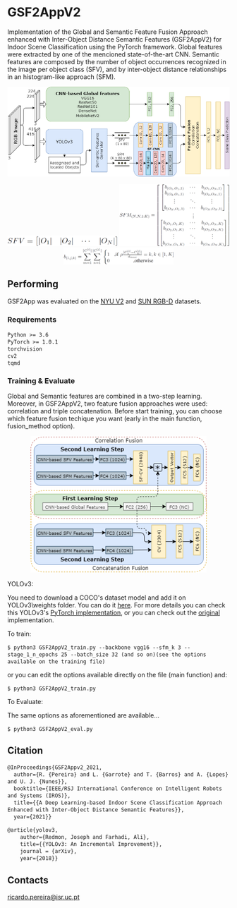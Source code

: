 # GSF2AppV2
Implementation of the Global and Semantic Feature Fusion Approach enhanced with Inter-Object Distance Semantic Features (GSF2AppV2) for Indoor Scene Classification using the PyTorch framework.
Global features were extracted by one of the mencioned state-of-the-art CNN. Semantic features are composed by the number of object occurrences recognized in the image per object class (SFV), and by inter-object distance relationships in an histogram-like approach (SFM).

<p align="center"><img src="assets/GSF2AppV2.png" width="720"\></p>

<p align="center"><img src="assets/SFV.png" width="250"/> <img src="assets/SFM.png" width="250"/> <img src="assets/b.png" width="250"/> 

## Performing
GSF2App was evaluated on the [NYU V2](https://cs.nyu.edu/~silberman/datasets/nyu_depth_v2.html) and [SUN RGB-D](https://rgbd.cs.princeton.edu) datasets.

  
### Requirements

    Python >= 3.6
    PyTorch >= 1.0.1
    torchvision
    cv2
    tqmd
    
### Training & Evaluate
Global and Semantic features are combined in a two-step learning. Moreover, in GSF2AppV2, two feature fusion approaches were used: correlation and triple concatenation.
Before start training, you can choose which feature fusion techique you want (early in the main function, fusion_method option).

<p align="center"><img src="assets/GSF2AppV2_training.png" width="400"\></p>


YOLOv3:

  You need to download a COCO's dataset model and add it on YOLOv3\weights folder. You can do it [here](https://drive.google.com/file/d/1u5gyZZnUA-8MetKhW2U-8g29WOzltIV0/view?usp=sharing).
  For more details you can check this YOLOv3's [PyTorch implementation](https://github.com/eriklindernoren/PyTorch-YOLOv3), or you can check out the [original](https://pjreddie.com/darknet/yolo/) implementation.
  

To train:

    $ python3 GSF2AppV2_train.py --backbone vgg16 --sfm_k 3 --stage_1_n_epochs 25 --batch_size 32 (and so on)(see the options available on the training file)
  
or you can edit the options available directly on the file (main function) and:

    $ python3 GSF2AppV2_train.py

To Evaluate:

The same options as aforementioned are available...

    $ python3 GSF2AppV2_eval.py

## Citation

```
@InProceedings{GSF2Appv2_2021,
  author={R. {Pereira} and L. {Garrote} and T. {Barros} and A. {Lopes} and U. J. {Nunes}},
  booktitle={IEEE/RSJ International Conference on Intelligent Robots and Systems (IROS)}, 
  title={{A Deep Learning-based Indoor Scene Classification Approach Enhanced with Inter-Object Distance Semantic Features}}, 
  year={2021}}
```

```
@article{yolov3,
	author={Redmon, Joseph and Farhadi, Ali},
	title={{YOLOv3: An Incremental Improvement}},
	journal = {arXiv},
	year={2018}}
```


## Contacts
ricardo.pereira@isr.uc.pt

